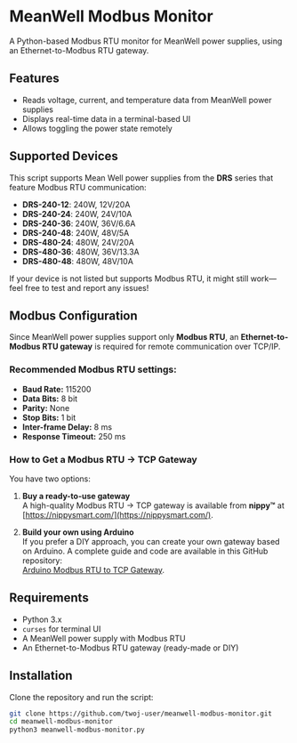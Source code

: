 # MeanWell Modbus Monitor

A Python-based Modbus RTU monitor for MeanWell power supplies, using an Ethernet-to-Modbus RTU gateway.

## Features
- Reads voltage, current, and temperature data from MeanWell power supplies
- Displays real-time data in a terminal-based UI
- Allows toggling the power state remotely

## Supported Devices
This script supports Mean Well power supplies from the **DRS** series that feature Modbus RTU communication:

- **DRS-240-12**: 240W, 12V/20A
- **DRS-240-24**: 240W, 24V/10A
- **DRS-240-36**: 240W, 36V/6.6A
- **DRS-240-48**: 240W, 48V/5A
- **DRS-480-24**: 480W, 24V/20A
- **DRS-480-36**: 480W, 36V/13.3A
- **DRS-480-48**: 480W, 48V/10A

If your device is not listed but supports Modbus RTU, it might still work—feel free to test and report any issues!

## Modbus Configuration
Since MeanWell power supplies support only **Modbus RTU**, an **Ethernet-to-Modbus RTU gateway** is required for remote communication over TCP/IP.

### Recommended Modbus RTU settings:
- **Baud Rate:** 115200
- **Data Bits:** 8 bit
- **Parity:** None
- **Stop Bits:** 1 bit
- **Inter-frame Delay:** 8 ms
- **Response Timeout:** 250 ms

### How to Get a Modbus RTU → TCP Gateway
You have two options:

1. **Buy a ready-to-use gateway**  
   A high-quality Modbus RTU → TCP gateway is available from **nippy™** at [https://nippysmart.com/](https://nippysmart.com/).

2. **Build your own using Arduino**  
   If you prefer a DIY approach, you can create your own gateway based on Arduino. A complete guide and code are available in this GitHub repository:  
   [Arduino Modbus RTU to TCP Gateway](https://github.com/budulinek/arduino-modbus-rtu-tcp-gateway).

## Requirements
- Python 3.x
- `curses` for terminal UI
- A MeanWell power supply with Modbus RTU
- An Ethernet-to-Modbus RTU gateway (ready-made or DIY)

## Installation
Clone the repository and run the script:
```sh
git clone https://github.com/twoj-user/meanwell-modbus-monitor.git
cd meanwell-modbus-monitor
python3 meanwell-modbus-monitor.py
